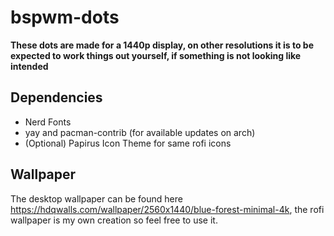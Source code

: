 # bspwm-dots
**These dots are made for a 1440p display, on other resolutions it is to be expected to work things out yourself, if something is not looking like intended**

## Dependencies
- Nerd Fonts
- yay and pacman-contrib (for available updates on arch)
- (Optional) Papirus Icon Theme for same rofi icons

## Wallpaper
The desktop wallpaper can be found here https://hdqwalls.com/wallpaper/2560x1440/blue-forest-minimal-4k,
the rofi wallpaper is my own creation so feel free to use it.
